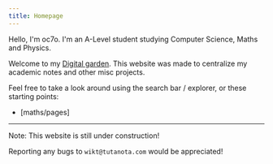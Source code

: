 ```yaml
---
title: Homepage
---
```

Hello, I'm oc7o. I'm an A-Level student studying Computer Science, Maths and Physics.

Welcome to my [Digital garden](https://jzhao.xyz/posts/networked-thought). This website was made to centralize my academic notes and other misc projects. 

Feel free to take a look around using the search bar / explorer, or these starting points:

- [maths/pages]


---

Note: This website is still under construction!

Reporting any bugs to `wikt@tutanota.com` would be appreciated!


